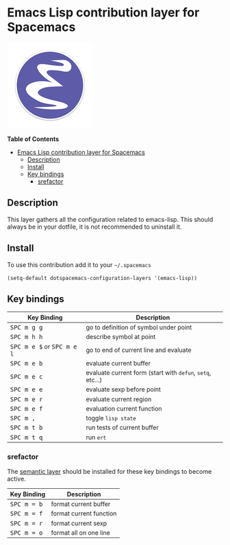 # Emacs Lisp contribution layer for Spacemacs

![logo](img/emacs-lisp.png)

<!-- markdown-toc start - Don't edit this section. Run M-x markdown-toc/generate-toc again -->
**Table of Contents**

- [Emacs Lisp contribution layer for Spacemacs](#emacs-lisp-contribution-layer-for-spacemacs)
    - [Description](#description)
    - [Install](#install)
    - [Key bindings](#key-bindings)
        - [srefactor](#srefactor)

<!-- markdown-toc end -->

## Description

This layer gathers all the configuration related to emacs-lisp. This should
always be in your dotfile, it is not recommended to uninstall it.

## Install

To use this contribution add it to your `~/.spacemacs`

```elisp
(setq-default dotspacemacs-configuration-layers '(emacs-lisp))
```

## Key bindings

Key Binding                                  | Description
---------------------------------------------|-------------------------------------------
<kbd>SPC m g g</kbd>                         | go to definition of symbol under point
<kbd>SPC m h h</kbd>                         | describe symbol at point
<kbd>SPC m e $</kbd> or <kbd>SPC m e l</kbd> | go to end of current line and evaluate
<kbd>SPC m e b</kbd>                         | evaluate current buffer
<kbd>SPC m e c</kbd>                         | evaluate current form (start with `defun`, `setq`, etc...)
<kbd>SPC m e e</kbd>                         | evaluate sexp before point
<kbd>SPC m e r</kbd>                         | evaluate current region
<kbd>SPC m e f</kbd>                         | evaluation current function
<kbd>SPC m ,</kbd>                           | toggle `lisp state`
<kbd>SPC m t b</kbd>                         | run tests of current buffer
<kbd>SPC m t q</kbd>                         | run `ert`

### srefactor

The [semantic layer][semantic-layer] should be installed for these key bindings
to become active.

Key Binding          | Description
---------------------|------------------------------------------------------------
<kbd>SPC m = b</kbd> | format current buffer
<kbd>SPC m = f</kbd> | format current function
<kbd>SPC m = r</kbd> | format current sexp
<kbd>SPC m = o</kbd> | format all on one line

[semantic-layer]: ../../semantic/README.md

